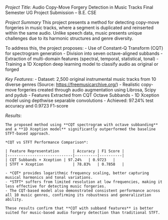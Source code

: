 *Project Title*: Audio Copy-Move Forgery Detection in Music Tracks
Final Semester UG Project Submission – B.E. CSE

*Project Summary*
This project presents a method for detecting copy-move forgeries in music tracks, where a segment is duplicated and reinserted within the same audio. Unlike speech data, music presents unique challenges due to its harmonic structures and genre diversity.

To address this, the project proposes:
    - Use of Constant-Q Transform (CQT) for spectrogram generation
    - Division into seven octave-aligned subbands
    - Extraction of multi-domain features (spectral, temporal, statistical, tonal)
    - Training a 1D Xception deep learning model to classify audio as original or forged

*Key Features*: 
    - Dataset: 2,500 original instrumental music tracks from 10 diverse genres (Source: https://freemusicarchive.org/)
    - Realistic copy-move forgeries created through audio augmentation using Librosa, Scipy and pydub
    - Features Extracted from CQT Octave Subbands
    - 1D Xception model using depthwise separable convolutions
    - Achieved: 97.24% test accuracy and 0.9723 F1-score

*Results*:

    The proposed method using **CQT spectrogram with octave subbanding** and a **1D Xception model** significantly outperformed the baseline STFT-based approach.
    
    *CQT vs STFT Performance Comparison*:
    
    | Feature Representation      | Accuracy | F1 Score |
    |-----------------------------|----------|----------|
    | CQT Subbands + Xception | 97.24%   | 0.9723   |
    | STFT + Xception             | 78.83%   | 0.7858   |
    
    - *CQT* provides logarithmic frequency scaling, better capturing musical harmonics and tonal variations.
    - *STFT* suffers from limited resolution at low frequencies, making it less effective for detecting music forgeries.
    - The CQT-based model also demonstrated consistent performance across all 10 music genres, confirming its robustness and generalization ability.
  
    These results confirm that **CQT with subband features** is better suited for music-based audio forgery detection than traditional STFT.
